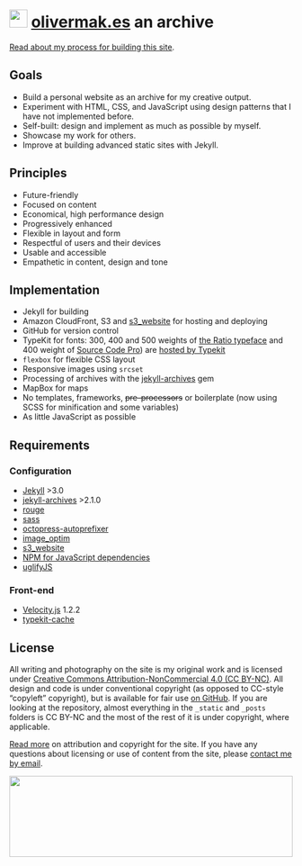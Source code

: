 # <a href="https://olivermak.es/"><img src="https://olivermak.es/resources/icons/favicon32.svg" width="32" height="32"></a> <a href="https://olivermak.es/">olivermak.es</a> an archive

[Read about my process for building this site](https://olivermak.es/2014/12/oliver-pattison/).

## Goals

- Build a personal website as an archive for my creative output.
- Experiment with HTML, CSS, and JavaScript using design patterns that I have not implemented before.
- Self-built: design and implement as much as possible by myself.
- Showcase my work for others.
- Improve at building advanced static sites with Jekyll.

## Principles

- Future-friendly
- Focused on content
- Economical, high performance design
- Progressively enhanced
- Flexible in layout and form
- Respectful of users and their devices
- Usable and accessible
- Empathetic in content, design and tone

## Implementation

- Jekyll for building
- Amazon CloudFront, S3 and [s3_website](https://github.com/laurilehmijoki/s3_website) for hosting and deploying
- GitHub for version control
- TypeKit for fonts: 300, 400 and 500 weights of [the Ratio typeface](http://cargocollective.com/pstype/Ratio) and 400 weight of [Source Code Pro](http://adobe-fonts.github.io/source-code-pro/)) are [hosted by Typekit](https://typekit.com/colophons/ojm0eig)
- `flexbox` for flexible CSS layout
- Responsive images using `srcset`
- Processing of archives with the [jekyll-archives](https://github.com/jekyll/jekyll-archives) gem
- MapBox for maps
- No templates, frameworks, ~~pre-processors~~ or boilerplate (now using SCSS for minification and some variables)
- As little JavaScript as possible

## Requirements

### Configuration

- [Jekyll](http://jekyllrb.com) >3.0
- [jekyll-archives](https://github.com/jekyll/jekyll-archives) >2.1.0
- [rouge](https://github.com/jneen/rouge)
- [sass](https://github.com/sass/sass)
- [octopress-autoprefixer](https://github.com/octopress/autoprefixer)
- [image_optim](https://github.com/toy/image_optim)
- [s3_website](https://github.com/laurilehmijoki/s3_website)
- [NPM for JavaScript dependencies](https://www.npmjs.com)
- [uglifyJS](https://github.com/mishoo/UglifyJS2)

### Front-end

- [Velocity.js](http://julian.com/research/velocity/) 1.2.2
- [typekit-cache](https://github.com/morris/typekit-cache)

## License

All writing and photography on the site is my original work and is licensed under [Creative Commons Attribution-NonCommercial 4.0 (CC BY-NC)](http://creativecommons.org/licenses/by-nc/4.0/). All design and code is under conventional copyright (as opposed to CC-style “copyleft” copyright), but is available for fair use [on GitHub](https://github.com/opattison/olivermakes). If you are looking at the repository, almost everything in the `_static` and `_posts` folders is CC BY-NC and the most of the rest of it is under copyright, where applicable.

[Read more](https://olivermak.es/license/) on attribution and copyright for the site. If you have any questions about licensing or use of content from the site, please [contact me by email](oliverpattison@gmail.com).

<a href="https://olivermak.es/"><img src="https://olivermak.es/resources/icons/favicon144.svg" width="100%" height="144"></a>
